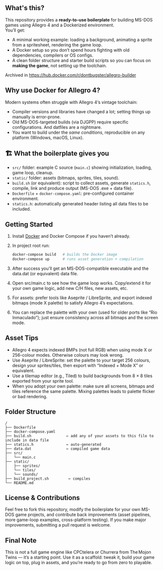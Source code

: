## What's this?
This repository provides a **ready-to-use boilerplate** for building MS-DOS games using Allegro 4 and a Dockerized environment.  
You’ll get:
- A minimal working example: loading a background, animating a sprite from a spritesheet, rendering the game loop.  
- A Docker setup so you don’t spend hours fighting with old dependencies, compilers or OS configs.  
- A clean folder structure and starter build scripts so you can focus on **making the game**, not setting up the toolchain.

Archived in https://hub.docker.com/r/dontbugster/allegro-builder

## Why use Docker for Allegro 4?  
Modern systems often struggle with Allegro 4‘s vintage toolchain:
- Compiler versions and libraries have changed a lot; setting things up manually is error-prone.  
- Old MS-DOS-targeted builds (via DJGPP) require specific configurations. And datfiles are a nightmare.
- You want to build under the *same conditions*, reproducible on any platform (Windows, macOS, Linux).

## 🏗 What the boilerplate gives you  
- `src/` folder: example C source (`main.c`) showing initialization, loading, game loop, cleanup.  
- `static/` folder: assets (bitmaps, sprites, tiles, sound).  
- `build.sh` (or equivalent): script to collect assets, generate `statics.h`, compile, link and produce output (MS-DOS .exe + data file).  
- `Dockerfile` + `docker-compose.yaml`: pre-configured container environment.  
- `statics.h`: automatically generated header listing all data files to be included.  

## Getting Started  
1. Install [Docker](https://www.docker.com) and Docker Compose if you haven’t already.  
2. In project root run:  
   ```bash
   docker-compose build   # builds the Docker image  
   docker-compose up      # runs asset generation + compilation
   ```
3. After success you’ll get an MS-DOS-compatible executable and the data.dat (or equivalent) data file.

4. Open src/main.c to see how the game loop works. Copy/extend it for your own game logic, add new C/H files, new assets, etc.

5. For assets: prefer tools like Aseprite / LibreSprite, and export indexed bitmaps (mode X palette) to satisfy Allegro 4’s expectations.

7. You can replace the palette with your own (used for older ports like “Rio Inmaculado”); just ensure consistency across all bitmaps and the screen mode.

## Asset Tips

* Allegro 4 expects indexed BMPs (not full RGB) when using mode X or 256-colour modes. Otherwise colours may look wrong.
* Use Aseprite / LibreSprite: set the palette to your target 256 colours, design your sprites/tiles, then export with “Indexed + Mode X” or equivalent.
* Use a tilemap editor (e.g., Tiled) to build backgrounds from 8 × 8 tiles exported from your sprite tool.
* When you adopt your own palette: make sure all screens, bitmaps and tiles reference the same palette. Mixing palettes leads to palette flicker or bad rendering.


## Folder Structure
```
/
├── Dockerfile
├── docker-compose.yaml
├── build.sh                ← add any of your assets to this file to include in data file
├── statics.h               ← auto-generated
├── data.dat                ← compiled game data
├── src/
│   └── main.c
├── static/
│   ├── sprites/
│   └── tiles/
│   └── sounds/
├── build_project.sh         ← compiles
└── README.md
```
## License & Contributions

Feel free to fork this repository, modify the boilerplate for your own MS-DOS game projects, and contribute back improvements (asset pipelines, more game-loop examples, cross-platform testing).
If you make major improvements, submitting a pull request is welcome.

## Final Note

This is not a full game engine like CPCtelera or Churrera from The Mojon Twins — it’s a starting point.
Use it as a scaffold: tweak it, build your game logic on top, plug in assets, and you’re ready to go from zero to playable.
  

